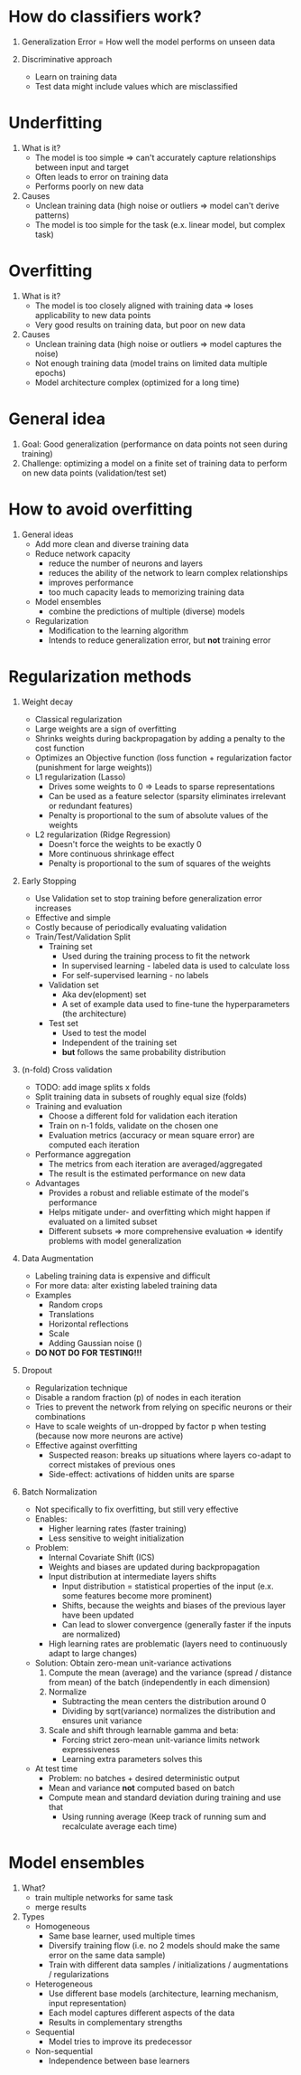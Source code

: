 # How do classifiers work?
1. Generalization Error = How well the model performs on unseen data

1. Discriminative approach
    - Learn on training data
    - Test data might include values which are misclassified



# Underfitting
1. What is it?
    - The model is too simple => can't accurately capture relationships between input and target
    - Often leads to error on training data
    - Performs poorly on new data
1. Causes
    - Unclean training data (high noise or outliers => model can't derive patterns)
    - The model is too simple for the task (e.x. linear model, but complex task)



# Overfitting
1. What is it?
    - The model is too closely aligned with training data => loses applicability to new data points
    - Very good results on training data, but poor on new data
1. Causes
    - Unclean training data (high noise or outliers => model captures the noise)
    - Not enough training data (model trains on limited data multiple epochs)
    - Model architecture complex (optimized for a long time)



# General idea
1. Goal: Good generalization (performance on data points not seen during training)
1. Challenge: optimizing a model on a finite set of training data to perform on new data points (validation/test set)



# How to avoid overfitting
1. General ideas
    - Add more clean and diverse training data
    - Reduce network capacity
        * reduce the number of neurons and layers
        * reduces the ability of the network to learn complex relationships
        * improves performance
        * too much capacity leads to memorizing training data
    - Model ensembles
        * combine the predictions of multiple (diverse) models
    - Regularization
        * Modification to the learning algorithm
        * Intends to reduce generalization error, but **not** training error

# Regularization methods
1. Weight decay
    - Classical regularization
    - Large weights are a sign of overfitting
    - Shrinks weights during backpropagation by adding a penalty to the cost function
    - Optimizes an Objective function (loss function + regularization factor (punishment for large weights))
    - L1 regularization (Lasso)
        * Drives some weights to 0 => Leads to sparse representations
        * Can be used as a feature selector (sparsity eliminates irrelevant or redundant features)
        * Penalty is proportional to the sum of absolute values of the weights
    - L2 regularization (Ridge Regression)
        * Doesn't force the weights to be exactly 0
        * More continuous shrinkage effect
        * Penalty is proportional to the sum of squares of the weights

1. Early Stopping
    - Use Validation set to stop training before generalization error increases
    - Effective and simple
    - Costly because of periodically evaluating validation
    - Train/Test/Validation Split
        * Training set
            + Used during the training process to fit the network
            + In supervised learning - labeled data is used to calculate loss
            + For self-supervised learning - no labels
        * Validation set
            + Aka dev(elopment) set
            + A set of example data used to fine-tune the hyperparameters (the architecture)
        * Test set
            + Used to test the model
            + Independent of the training set
            + **but** follows the same probability distribution

1. (n-fold) Cross validation
    - TODO: add image splits x folds
    - Split training data in subsets of roughly equal size (folds)
    - Training and evaluation
        * Choose a different fold for validation each iteration
        * Train on n-1 folds, validate on the chosen one
        * Evaluation metrics (accuracy or mean square error) are computed each iteration
    - Performance aggregation
        * The metrics from each iteration are averaged/aggregated
        * The result is the estimated performance on new data
    - Advantages
        * Provides a robust and reliable estimate of the model's performance
        * Helps mitigate under- and overfitting which might happen if evaluated on a limited subset
        * Different subsets => more comprehensive evaluation => identify problems with model generalization

1. Data Augmentation
    - Labeling training data is expensive and difficult
    - For more data: alter existing labeled training data
    - Examples
        * Random crops
        * Translations
        * Horizontal reflections
        * Scale
        * Adding Gaussian noise ()
    - **DO NOT DO FOR TESTING!!!**

1. Dropout
    - Regularization technique
    - Disable a random fraction (p) of nodes in each iteration
    - Tries to prevent the network from relying on specific neurons or their combinations
    - Have to scale weights of un-dropped by factor p when testing (because now more neurons are active)
    - Effective against overfitting
        * Suspected reason: breaks up situations where layers co-adapt to correct mistakes of previous ones
        * Side-effect: activations of hidden units are sparse

1. Batch Normalization
    - Not specifically to fix overfitting, but still very effective
    - Enables:
        * Higher learning rates (faster training)
        * Less sensitive to weight initialization
    - Problem:
        * Internal Covariate Shift (ICS)
        * Weights and biases are updated during backpropagation
        * Input distribution at intermediate layers shifts
            + Input distribution = statistical properties of the input (e.x. some features become more prominent)
            + Shifts, because the weights and biases of the previous layer have been updated
            + Can lead to slower convergence (generally faster if the inputs are normalized)
        * High learning rates are problematic (layers need to continuously adapt to large changes)
    - Solution: Obtain zero-mean unit-variance activations
        1. Compute the mean (average) and the variance (spread / distance from mean) of the batch (independently in each dimension)
        1. Normalize
            + Subtracting the mean centers the distribution around 0
            + Dividing by sqrt(variance) normalizes the distribution and ensures unit variance
        1. Scale and shift through learnable gamma and beta:
            + Forcing strict zero-mean unit-variance limits network expressiveness
            + Learning extra parameters solves this
    - At test time
        * Problem: no batches + desired deterministic output
        * Mean and variance **not** computed based on batch
        * Compute mean and standard deviation during training and use that
            + Using running average (Keep track of running sum and recalculate average each time)

# Model ensembles
1. What?
    - train multiple networks for same task
    - merge results
1. Types
    - Homogeneous
        * Same base learner, used multiple times
        * Diversify training flow (i.e. no 2 models should make the same error on the same data sample)
        * Train with different data samples / initializations / augmentations / regularizations
    - Heterogeneous
        * Use different base models (architecture, learning mechanism, input representation)
        * Each model captures different aspects of the data
        * Results in complementary strengths
    - Sequential
        * Model tries to improve its predecessor
    - Non-sequential
        * Independence between base learners

